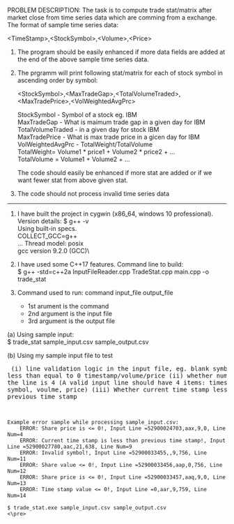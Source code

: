 PROBLEM DESCRIPTION:
  The task is to compute trade stat/matrix after market close from time series
  data which are comming from a exchange. The format of sample time series data:

  \<TimeStamp\>,\<StockSymbol\>,\<Volume\>,\<Price\>

  1. The program should be easily enhanced if more data fields are added at the
  end of the above sample time series data. 
  2. The prgramm will print following stat/matrix for each of stock symbol in
     ascending order by symbol:

     \<StockSymbol\>,\<MaxTradeGap\>,\<TotalVolumeTraded\>,\<MaxTradePrice\>,\<VolWeightedAvgPrc\>

     StockSymbol - Symbol of a stock eg. IBM\
     MaxTradeGap - What is maimum trade gap in a given day for IBM\
     TotalVolumeTraded - in a given day for stock IBM\
     MaxTradePrice - What is max trade price in a gicen day for IBM\
     VolWeightedAvgPrc - TotalWeight/TotalVolume\
         TotalWeight= Volume1 * price1 + Volume2 * price2 + ...  
         TotalVolume = Volume1 + Volume2 + ...  
     
     The code should easily be enhanced if more stat are added or if we want
     fewer stat from above given stat.  
 3. The code should not process invalid time series data
----------------------------------------------------------------------

1. I have built the project in cygwin (x86_64, windows 10 professional). Version
details:
$ g++ -v\
Using built-in specs.\
COLLECT_GCC=g++\
...
Thread model: posix\
gcc version 9.2.0 (GCC)\
 
2. I have used some C++17 features. Command line to build:\
  $ g++ -std=c++2a  InputFileReader.cpp TradeStat.cpp main.cpp -o trade_stat

3. Command used to run: command input_file output_file
   - 1st arument is the command
   - 2nd argument is the input file
   - 3rd argument is the output file

  (a) Using sample input:\
     $ trade_stat sample_input.csv sample_output.csv

  (b) Using my sample input file to test\
    <pre>
      (i) line validation logic in the input file, eg. blank symbol or less than equal to 0 timestamp/volume/price
      (ii) whether number items in the line is 4 (A valid input line should have 4 items: timestamp, symbol, voulme, price)
      (iii) Whether current time stamp less than previous time stamp
      
    Example error sample while processing sample_input.csv:
        ERROR: Share price is <= 0!, Input Line =52900024703,aax,9,0, Line Num=4
        ERROR: Current time stamp is less than previous time stamp!, Input Line =52900027780,aac,21,638, Line Num=9
        ERROR: Invalid symbol!, Input Line =52900033455,,9,756, Line Num=11
        ERROR: Share value <= 0!, Input Line =52900033456,aap,0,756, Line Num=12
        ERROR: Share price is <= 0!, Input Line =52900033457,aaq,9,0, Line Num=13
        ERROR: Time stamp value <= 0!, Input Line =0,aar,9,759, Line Num=14
        
    $ trade_stat.exe sample_input.csv sample_output.csv
    <\pre>
